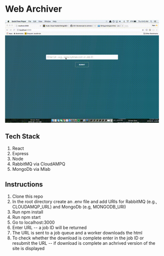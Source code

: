 # Web Archiver

![preview](https://raw.githubusercontent.com/nismodao/webcrawler/master/out.gif)


## Tech Stack
1. React
2. Express
3. Node
4. RabbitMQ via CloudAMPQ
5. MongoDb via Mlab
 
## Instructions
1.  Clone this repo
2.  In the root directory create an .env file and add URIs for RabbitMQ (e.g., CLOUDAMQP_URL) and MongoDb (e.g, MONGODB_URI)
3.  Run npm install
4.  Run npm start
5.  Go to localhost:3000
6.  Enter URL -- a job ID will be returned 
7.  The URL is sent to a job queue and a worker downloads the html
8.  To check whether the download is complete enter in the job ID or resubmit the URL -- if download is complete an achrived version of the site is displayed